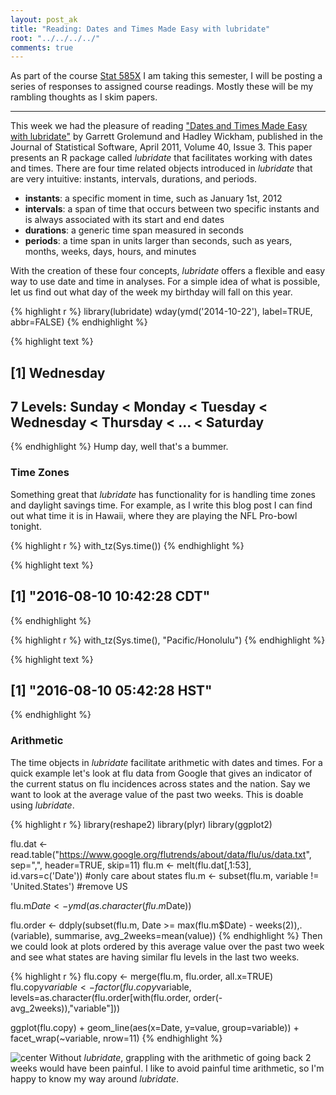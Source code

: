 ```yaml
---
layout: post_ak
title: "Reading: Dates and Times Made Easy with lubridate"
root: "../../../../"
comments: true
---
```

As part of the course [Stat 585X](http://dicook.github.io/stat585/) I am taking this semester, I will be posting a series of responses to assigned course readings. Mostly these will be my rambling thoughts as I skim papers.

****

This week we had the pleasure of reading ["Dates and Times Made Easy with lubridate"](http://www.jstatsoft.org/v40/i03/paper) by Garrett Grolemund and Hadley Wickham, published in the Journal of Statistical Software, April 2011, Volume 40, Issue 3. This paper presents an R package called *lubridate* that facilitates working with dates and times. There are four time related objects introduced in *lubridate* that are very intuitive: instants, intervals, durations, and periods.

- **instants**: a specific moment in time, such as January 1st, 2012
- **intervals**: a span of time that occurs between two specific instants and is always associated with its start and end dates
- **durations**: a generic time span measured in seconds
- **periods**: a time span in units larger than seconds, such as years, months, weeks, days, hours, and minutes

With the creation of these four concepts, *lubridate* offers a flexible and easy way to use date and time in analyses. For a simple idea of what is possible, let us find out what day of the week my birthday will fall on this year.

{% highlight r %}
library(lubridate)
wday(ymd('2014-10-22'), label=TRUE, abbr=FALSE)
{% endhighlight %}



{% highlight text %}
## [1] Wednesday
## 7 Levels: Sunday < Monday < Tuesday < Wednesday < Thursday < ... < Saturday
{% endhighlight %}
Hump day, well that's a bummer. 

### Time Zones
Something great that *lubridate* has functionality for is handling time zones and daylight savings time. For example, as I write this blog post I can find out what time it is in Hawaii, where they are playing the NFL Pro-bowl tonight.

{% highlight r %}
with_tz(Sys.time())
{% endhighlight %}



{% highlight text %}
## [1] "2016-08-10 10:42:28 CDT"
{% endhighlight %}



{% highlight r %}
with_tz(Sys.time(), "Pacific/Honolulu")
{% endhighlight %}



{% highlight text %}
## [1] "2016-08-10 05:42:28 HST"
{% endhighlight %}

### Arithmetic
The time objects in *lubridate* facilitate arithmetic with dates and times. For a quick example let's look at flu data from Google that gives an indicator of the current status on flu incidences across states and the nation. Say we want to look at the average value of the past two weeks. This is doable using *lubridate*.

{% highlight r %}
library(reshape2)
library(plyr)
library(ggplot2)

flu.dat <- read.table("https://www.google.org/flutrends/about/data/flu/us/data.txt", sep=",", header=TRUE, skip=11)
flu.m <- melt(flu.dat[,1:53], id.vars=c('Date')) #only care about states
flu.m <- subset(flu.m, variable != 'United.States') #remove US

flu.m$Date <- ymd(as.character(flu.m$Date))

flu.order <- ddply(subset(flu.m, Date >= max(flu.m$Date) - weeks(2)),.(variable), summarise, avg_2weeks=mean(value))
{% endhighlight %}
Then we could look at plots ordered by this average value over the past two week and see what states are having similar flu levels in the last two weeks.

{% highlight r %}
flu.copy <- merge(flu.m, flu.order, all.x=TRUE)
flu.copy$variable <- factor(flu.copy$variable, levels=as.character(flu.order[with(flu.order, order(-avg_2weeks)),"variable"]))

ggplot(flu.copy) + geom_line(aes(x=Date, y=value, group=variable)) + facet_wrap(~variable, nrow=11)
{% endhighlight %}

![center](../../../../../images/blog/2014-01-26-lubridate/unnamed-chunk-4-1.png)
Without *lubridate*, grappling with the arithmetic of going back 2 weeks would have been painful. I like to avoid painful time arithmetic, so I'm happy to know my way around *lubridate*.



